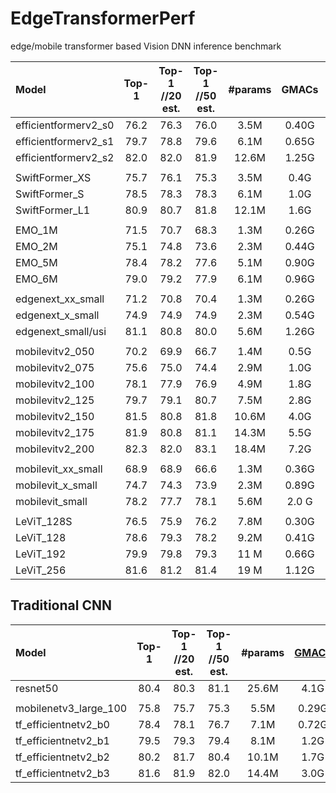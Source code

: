 # EdgeTransformerPerf
edge/mobile transformer based Vision DNN inference benchmark

| Model | Top-1 |  Top-1 <br />//20 est. | Top-1 <br />//50 est. | #params | GMACs | wight
|:---------------|:----:|:---:|:--:|:--:|:--:|:--:|
| efficientformerv2_s0 |   76.2   |  76.3  | 76.0 |  3.5M    |   0.40G   | [eformer_s0_450.pth](https://drive.google.com/file/d/1PXb7b9pv9ZB4cfkRkYEdwgWuVwvEiazq/view?usp=share_link) |
| efficientformerv2_s1 |   79.7   |  78.8  | 79.6 |  6.1M    |   0.65G   | [eformer_s1_450.pth](https://drive.google.com/file/d/1EKe1vt-3mG7iceVIMaET_DyISzVTJMn8/view?usp=share_link) |
| efficientformerv2_s2 |   82.0   |  82.0  | 81.9 | 12.6M    |   1.25G   | [eformer_s2_450.pth](https://drive.google.com/file/d/1gjbFyB5T_yAkmzHNuXEljqScYVQZafMQ/view?usp=share_link) |
||
| SwiftFormer_XS |   75.7   |  76.1  | 75.3 | 3.5M   |   0.4G   | [SwiftFormer_XS_ckpt.pth](https://drive.google.com/file/d/15Ils-U96pQePXQXx2MpmaI-yAceFAr2x/view?usp=sharing) |
| SwiftFormer_S  |   78.5   |  78.3  | 78.3 | 6.1M   |   1.0G   | [SwiftFormer_S_ckpt.pth](https://drive.google.com/file/d/1_0eWwgsejtS0bWGBQS3gwAtYjXdPRGlu/view?usp=sharing) |
| SwiftFormer_L1 |   80.9   |  80.7  | 81.8 |12.1M   |   1.6G   | [SwiftFormer_L1_ckpt.pth](https://drive.google.com/file/d/1jlwrwWQ0SQzDRc5adtWIwIut5d1g9EsM/view?usp=sharing) |
||
| EMO_1M  |   71.5   |  70.7  | 68.3 | 1.3M   |   0.26G   | [EMO_1M.pth](https://github.com/zhangzjn/EMO/blob/main/resources/EMO_1M/net.pth) |
| EMO_2M  |   75.1   |  74.8  | 73.6 | 2.3M   |   0.44G   | [EMO_2M.pth](https://github.com/zhangzjn/EMO/blob/main/resources/EMO_2M/net.pth) |
| EMO_5M  |   78.4   |  78.2  | 77.6 | 5.1M   |   0.90G   | [EMO_5M.pth](https://github.com/zhangzjn/EMO/blob/main/resources/EMO_5M/net.pth) |
| EMO_6M  |   79.0   |  79.2  | 77.9 | 6.1M   |   0.96G   | [EMO_6M.pth](https://github.com/zhangzjn/EMO/blob/main/resources/EMO_6M/net.pth) |
||
| edgenext_xx_small  |   71.2   |  70.8  | 70.4 | 1.3M   |   0.26G   | [edgenext_xx_small.pth](https://github.com/mmaaz60/EdgeNeXt/releases/download/v1.0/edgenext_xx_small.pth) |
| edgenext_x_small   |   74.9   |  74.9  | 74.9 | 2.3M   |   0.54G   | [edgenext_x_small.pth](https://github.com/mmaaz60/EdgeNeXt/releases/download/v1.0/edgenext_x_small.pth) |
| edgenext_small/usi |   81.1   |  80.8  | 80.0 | 5.6M   |   1.26G   | [edgenext_small_usi.pth](https://github.com/mmaaz60/EdgeNeXt/releases/download/v1.1/edgenext_small_usi.pth) |
||
| mobilevitv2_050  |   70.2   |  69.9  | 66.7 | 1.4M   |   0.5G   | [mobilevitv2-0.5.pt](https://docs-assets.developer.apple.com/ml-research/models/cvnets-v2/classification/mobilevitv2/imagenet1k/256x256/mobilevitv2-0.5.pt) |
| mobilevitv2_075  |   75.6   |  75.0  | 74.4 | 2.9M   |   1.0G   | [mobilevitv2-0.75.pt](https://docs-assets.developer.apple.com/ml-research/models/cvnets-v2/classification/mobilevitv2/imagenet1k/256x256/mobilevitv2-0.75.pt) |
| mobilevitv2_100  |   78.1   |  77.9  | 76.9 | 4.9M   |   1.8G   | [mobilevitv2-1.0.pt](https://docs-assets.developer.apple.com/ml-research/models/cvnets-v2/classification/mobilevitv2/imagenet1k/256x256/mobilevitv2-1.0.pt) |
| mobilevitv2_125  |   79.7   |  79.1  | 80.7 | 7.5M   |   2.8G   | [mobilevitv2-1.25.pt](https://docs-assets.developer.apple.com/ml-research/models/cvnets-v2/classification/mobilevitv2/imagenet1k/256x256/mobilevitv2-1.25.pt) |
| mobilevitv2_150  |   81.5   |  80.8  | 81.8 |10.6M   |   4.0G   | [mobilevitv2-1.5.pt](https://docs-assets.developer.apple.com/ml-research/models/cvnets-v2/classification/mobilevitv2/imagenet21k_to_1k/256x256/mobilevitv2-1.5.pt) |
| mobilevitv2_175  |   81.9   |  80.8  | 81.1 |14.3M   |   5.5G   | [mobilevitv2-1.75.pt](https://docs-assets.developer.apple.com/ml-research/models/cvnets-v2/classification/mobilevitv2/imagenet21k_to_1k/256x256/mobilevitv2-1.75.pt) |
| mobilevitv2_200  |   82.3   |  82.0  | 83.1 |18.4M   |   7.2G   | [mobilevitv2-2.0.pt](https://docs-assets.developer.apple.com/ml-research/models/cvnets-v2/classification/mobilevitv2/imagenet21k_to_1k/256x256/mobilevitv2-2.0.pt) |
||
| mobilevit_xx_small  |   68.9   |  68.9  | 66.6 | 1.3M   |   0.36G   | [mobilevit_xxs.pt](https://docs-assets.developer.apple.com/ml-research/models/cvnets/classification/mobilevit_xxs.pt) |
| mobilevit_x_small   |   74.7   |  74.3  | 73.9 | 2.3M   |   0.89G   | [mobilevit_xs.pt](https://docs-assets.developer.apple.com/ml-research/models/cvnets/classification/mobilevit_xs.pt) |
| mobilevit_small     |   78.2   |  77.7  | 78.1 | 5.6M   |   2.0 G   | [mobilevit_s.pt](https://docs-assets.developer.apple.com/ml-research/models/cvnets/classification/mobilevit_s.pt) |
||
| LeViT_128S     |   76.5   |  75.9  | 76.2 | 7.8M   |   0.30G   | [LeViT-128S.pth](https://dl.fbaipublicfiles.com/LeViT/LeViT-128S-96703c44.pth) |
| LeViT_128      |   78.6   |  79.3  | 78.2 | 9.2M   |   0.41G   | [LeViT-128.pth](https://dl.fbaipublicfiles.com/LeViT/LeViT-128-b88c2750.pth) |
| LeViT_192      |   79.9   |  79.8  | 79.3 | 11 M   |   0.66G   | [LeViT-192.pth](https://dl.fbaipublicfiles.com/LeViT/LeViT-192-92712e41.pth) |
| LeViT_256      |   81.6   |  81.2  | 81.4 | 19 M   |   1.12G   | [LeViT-256.pth](https://dl.fbaipublicfiles.com/LeViT/LeViT-256-13b5763e.pth) |

## Traditional CNN

| Model | Top-1 |  Top-1 <br />//20 est. | Top-1 <br />//50 est. | #params | [GMACs](https://github.com/da2so/efficientnetv2) | wight
|:---------------|:----:|:---:|:--:|:--:|:--:|:--:|
|resnet50 | 80.4 | 80.3 | 81.1 | 25.6M | 4.1G |
||
|mobilenetv3_large_100 | 75.8 | 75.7 | 75.3 |  5.5M | 0.29G |
|tf_efficientnetv2_b0  | 78.4 | 78.1 | 76.7 |  7.1M | 0.72G |
|tf_efficientnetv2_b1  | 79.5 | 79.3 | 79.4 |  8.1M | 1.2G |
|tf_efficientnetv2_b2  | 80.2 | 81.7 | 80.4 | 10.1M | 1.7G |
|tf_efficientnetv2_b3  | 81.6 | 81.9 | 82.0 | 14.4M | 3.0G |
